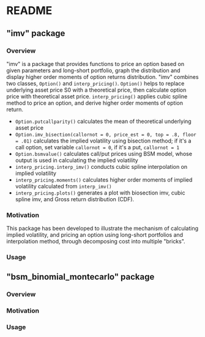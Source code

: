 # README
## "imv" package
### Overview

"imv" is a package that provides functions to price an option based on given parameters and long-short portfolio, graph the distribution and display higher order moments of option returns distribution. "imv" combines two classes, `Option()` and `interp_pricing()`. `Option()` helps to replace underlying asset price S0 with a theoretical price, then calculate option price with theoretical asset price. `interp_pricing()` applies cubic spline method to price an option, and derive higher order moments of option return.

* `Option.putcallparity()` calculates the mean of theoretical underlying asset price
* `Option.imv_bisection(callornot = 0, price_est = 0, top = .8, floor = .01)` calculates the implied volatility using bisection method; if it's a call option, set variable `callornot = 0`, if it's a put, `callornot = 1`
* `Option.bsmvalue()` calculates call/put prices using BSM model, whose output is used in calculating the implied volatility  
* `interp_pricing.interp_imv()` conducts cubic spline interpolation on implied volatility
* `interp_pricing.moments()` calculates higher order moments of implied volatility calculated from `interp_imv()`
* `interp_pricing.plots()` generates a plot with biosection imv, cubic spline imv, and Gross return distribution (CDF).

### Motivation

This package has been developed to illustrate the mechanism of calculating implied volatility, and pricing an option using long-short portfolios and interpolation method, through decomposing cost into multiple "bricks".

### Usage


## "bsm_binomial_montecarlo" package
### Overview

### Motivation

### Usage
